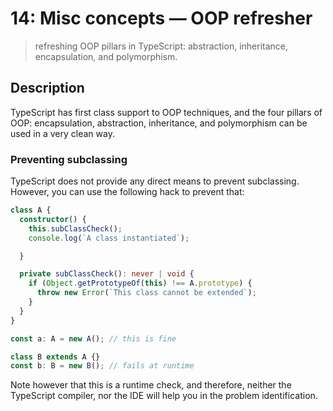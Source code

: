 # 14: Misc concepts &mdash; OOP refresher
> refreshing OOP pillars in TypeScript: abstraction, inheritance, encapsulation, and polymorphism.

## Description

TypeScript has first class support to OOP techniques, and the four pillars of OOP: encapsulation, abstraction, inheritance, and polymorphism can be used in a very clean way.

### Preventing subclassing

TypeScript does not provide any direct means to prevent subclassing. However, you can use the following hack to prevent that:

```typescript
class A {
  constructor() {
    this.subClassCheck();
    console.log(`A class instantiated`);

  }

  private subClassCheck(): never | void {
    if (Object.getPrototypeOf(this) !== A.prototype) {
      throw new Error(`This class cannot be extended`);
    }
  }
}

const a: A = new A(); // this is fine

class B extends A {}
const b: B = new B(); // fails at runtime
```

Note however that this is a runtime check, and therefore, neither the TypeScript compiler, nor the IDE will help you in the problem identification.

